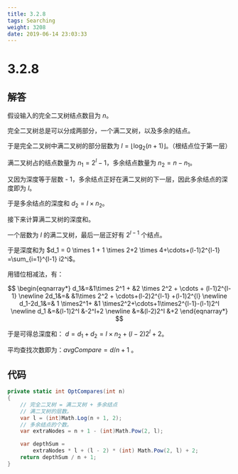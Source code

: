 ```yaml
---
title: 3.2.8
tags: Searching
weight: 3208
date: 2019-06-14 23:03:33
---
```


# 3.2.8

## 解答

假设输入的完全二叉树结点数目为 $n$。

完全二叉树总是可以分成两部分，一个满二叉树，以及多余的结点。

于是完全二叉树中满二叉树的部分层数为 $l = \lfloor \log_2 (n+1) \rfloor$。（根结点位于第一层）

满二叉树占的结点数量为 $n_1 = 2^l -1$，多余结点数量为 $n_2=n-n_1$。

又因为深度等于层数 - 1，多余结点正好在满二叉树的下一层，因此多余结点的深度即为 $l$。

于是多余结点的深度和 $d_2 = l \times n_2$。

接下来计算满二叉树的深度和。

一个层数为 $l$ 的满二叉树，最后一层正好有 $2^{l-1}$ 个结点。

于是深度和为 $d_1 = 0 \times 1 + 1 \times 2+2 \times 4+\cdots+(l-1)2^{l-1}  =\sum_{i=1}^{l-1} i2^i$。

用错位相减法，有：

$$
\begin{eqnarray*}
d_1&=&1\times 2^1 + &2 \times 2^2 + \cdots + (l-1)2^{l-1} \newline 
2d_1&=& &1\times 2^2 + \cdots+(l-2)2^{l-1} +(l-1)2^{l} \newline 
d_1-2d_1&=& 1 \times2^1+ &1 \times2^2+\cdots+1\times2^{l-1}-(l-1)2^l \newline 
d_1 &=&(l-1)2^l &-2^l+2 \newline 
 &=&(l-2)2^l &+2
\end{eqnarray*}
$$

于是可得总深度和： $d=d_1+d_2=l\times n_2+ (l-2)2^l+2$。

平均查找次数即为：$avgCompare=d / n + 1$ 。

## 代码

```csharp
private static int OptCompares(int n)
{
    // 完全二叉树 = 满二叉树 + 多余结点
    // 满二叉树的层数。
    var l = (int)Math.Log(n + 1, 2);
    // 多余结点的个数。
    var extraNodes = n + 1 - (int)Math.Pow(2, l);

    var depthSum =
        extraNodes * l + (l - 2) * (int) Math.Pow(2, l) + 2;
    return depthSum / n + 1;
}
```
